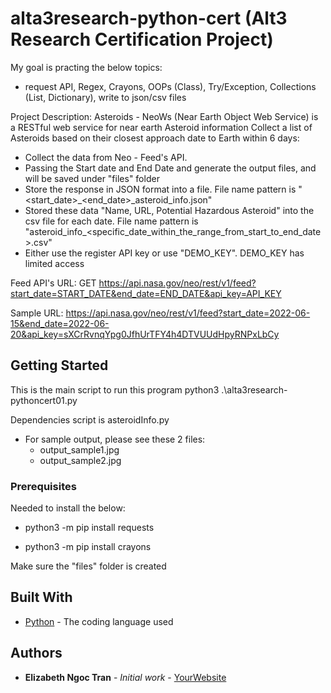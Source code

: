 # alta3research-python-cert (Alt3 Research Certification Project)

My goal is practing the below topics:
 - request API, Regex, Crayons, OOPs (Class), Try/Exception, Collections (List, Dictionary), write to json/csv files


Project Description: 
Asteroids - NeoWs (Near Earth Object Web Service) is a RESTful web service for near earth Asteroid information
Collect a list of Asteroids based on their closest approach date to Earth within 6 days:
- Collect the data from Neo - Feed's API.  
- Passing the Start date and End Date and generate the output files, and will be saved under "files" folder
- Store the response in JSON format into a file. File name pattern is "<start_date>_<end_date>_asteroid_info.json"  
- Stored these data "Name, URL, Potential Hazardous Asteroid" into the csv file for each date. File name pattern is "asteroid_info_<specific_date_within_the_range_from_start_to_end_date>.csv"
- Either use the register API key or use "DEMO_KEY".  DEMO_KEY has limited access

Feed API's URL:
GET https://api.nasa.gov/neo/rest/v1/feed?start_date=START_DATE&end_date=END_DATE&api_key=API_KEY

Sample URL:
https://api.nasa.gov/neo/rest/v1/feed?start_date=2022-06-15&end_date=2022-06-20&api_key=sXCrRvnqYpg0JfhUrTFY4h4DTVUUdHpyRNPxLbCy 

 
## Getting Started

This is the main script to run this program
python3 .\alta3research-pythoncert01.py 

Dependencies script is asteroidInfo.py

* For sample output, please see these 2 files: 
    - output_sample1.jpg 
    - output_sample2.jpg 

### Prerequisites

Needed to install the below:

* python3 -m pip install requests

* python3 -m pip install crayons

Make sure the "files" folder is created 

## Built With

* [Python](https://www.python.org/) - The coding language used

## Authors

* **Elizabeth Ngoc Tran** - *Initial work* - [YourWebsite](https://example.com/)

